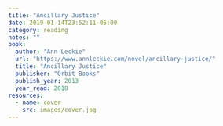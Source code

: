 ```yaml
---
title: "Ancillary Justice"
date: 2019-01-14T23:52:11-05:00
category: reading
notes: ""
book:
  author: "Ann Leckie"
  url: "https://www.annleckie.com/novel/ancillary-justice/"
  title: "Ancillary Justice"
  publisher: "Orbit Books"
  publish_year: 2013
  year_read: 2018
resources:
  - name: cover
    src: images/cover.jpg
---
```


